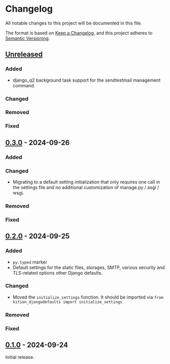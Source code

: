 # Changelog

All notable changes to this project will be documented in this file.

The format is based on [Keep a Changelog](https://keepachangelog.com/en/1.1.0/),
and this project adheres to [Semantic Versioning](https://semver.org/spec/v2.0.0.html).

## [Unreleased]

### Added
- django_q2 background task support for the sendtestmail management command.

### Changed

### Removed

### Fixed

## [0.3.0] - 2024-09-26
### Added

### Changed
- Migrating to a default setting initialization that only requires one call in the settings file and no additional
  customization of manage.py / asgi / wsgi.

### Removed

### Fixed

## [0.2.0] - 2024-09-25
### Added
- `py.typed` marker
- Default settings for the static files, storages, SMTP, various security and TLS-related options other Django defaults. 

### Changed
- Moved the `initialize_settings` function. It should be imported via
  `from kition_djangodefaults import initialize_settings`

### Removed

### Fixed

## [0.1.0] - 2024-09-24
Initial release.

[Unreleased]: https://github.com/kition-dev/djangodefaults/compare/0.3.0...HEAD
[0.3.0]: https://github.com/kition-dev/djangodefaults/compare/0.2.0...0.3.0
[0.2.0]: https://github.com/kition-dev/djangodefaults/compare/0.1.0...0.2.0
[0.1.0]: https://github.com/kition-dev/djangodefaults/releases/tag/0.1.0